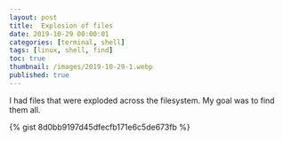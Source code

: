 ```yaml
---
layout: post
title:  Explosion of files
date: 2019-10-29 00:00:01
categories: [terminal, shell]
tags: [linux, shell, find]
toc: true
thumbnail: /images/2019-10-29-1.webp
published: true
---
```


I had files that were exploded across the filesystem. My goal was to find them all.

{% gist 8d0bb9197d45dfecfb171e6c5de673fb %}
